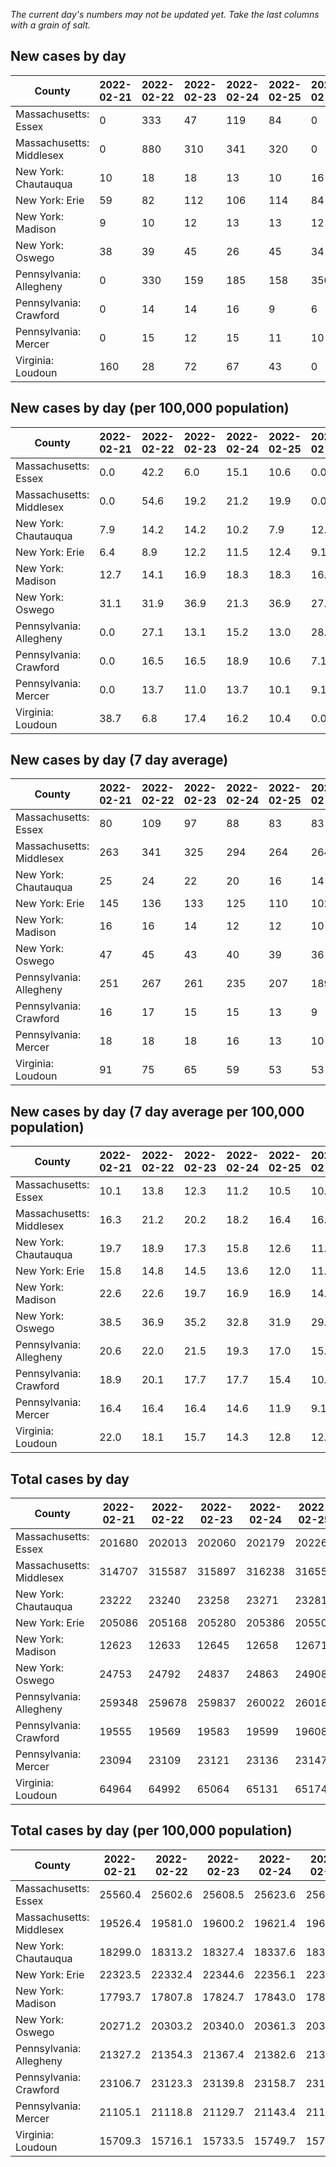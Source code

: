 _The current day's numbers may not be updated yet. Take the last columns with a grain of salt._
## New cases by day

| County | 2022-02-21 | 2022-02-22 | 2022-02-23 | 2022-02-24 | 2022-02-25 | 2022-02-26 | 2022-02-27 |
| --- | --- | --- | --- | --- | --- | --- | --- |
| Massachusetts: Essex | 0 | 333 | 47 | 119 | 84 | 0 |  |
| Massachusetts: Middlesex | 0 | 880 | 310 | 341 | 320 | 0 |  |
| New York: Chautauqua | 10 | 18 | 18 | 13 | 10 | 16 |  |
| New York: Erie | 59 | 82 | 112 | 106 | 114 | 84 |  |
| New York: Madison | 9 | 10 | 12 | 13 | 13 | 12 |  |
| New York: Oswego | 38 | 39 | 45 | 26 | 45 | 34 |  |
| Pennsylvania: Allegheny | 0 | 330 | 159 | 185 | 158 | 350 |  |
| Pennsylvania: Crawford | 0 | 14 | 14 | 16 | 9 | 6 |  |
| Pennsylvania: Mercer | 0 | 15 | 12 | 15 | 11 | 10 |  |
| Virginia: Loudoun | 160 | 28 | 72 | 67 | 43 | 0 |  |

## New cases by day (per 100,000 population)

| County | 2022-02-21 | 2022-02-22 | 2022-02-23 | 2022-02-24 | 2022-02-25 | 2022-02-26 | 2022-02-27 |
| --- | --- | --- | --- | --- | --- | --- | --- |
| Massachusetts: Essex | 0.0 | 42.2 | 6.0 | 15.1 | 10.6 | 0.0 |  |
| Massachusetts: Middlesex | 0.0 | 54.6 | 19.2 | 21.2 | 19.9 | 0.0 |  |
| New York: Chautauqua | 7.9 | 14.2 | 14.2 | 10.2 | 7.9 | 12.6 |  |
| New York: Erie | 6.4 | 8.9 | 12.2 | 11.5 | 12.4 | 9.1 |  |
| New York: Madison | 12.7 | 14.1 | 16.9 | 18.3 | 18.3 | 16.9 |  |
| New York: Oswego | 31.1 | 31.9 | 36.9 | 21.3 | 36.9 | 27.8 |  |
| Pennsylvania: Allegheny | 0.0 | 27.1 | 13.1 | 15.2 | 13.0 | 28.8 |  |
| Pennsylvania: Crawford | 0.0 | 16.5 | 16.5 | 18.9 | 10.6 | 7.1 |  |
| Pennsylvania: Mercer | 0.0 | 13.7 | 11.0 | 13.7 | 10.1 | 9.1 |  |
| Virginia: Loudoun | 38.7 | 6.8 | 17.4 | 16.2 | 10.4 | 0.0 |  |

## New cases by day (7 day average)

| County | 2022-02-21 | 2022-02-22 | 2022-02-23 | 2022-02-24 | 2022-02-25 | 2022-02-26 | 2022-02-27 |
| --- | --- | --- | --- | --- | --- | --- | --- |
| Massachusetts: Essex | 80 | 109 | 97 | 88 | 83 | 83 |  |
| Massachusetts: Middlesex | 263 | 341 | 325 | 294 | 264 | 264 |  |
| New York: Chautauqua | 25 | 24 | 22 | 20 | 16 | 14 |  |
| New York: Erie | 145 | 136 | 133 | 125 | 110 | 102 |  |
| New York: Madison | 16 | 16 | 14 | 12 | 12 | 10 |  |
| New York: Oswego | 47 | 45 | 43 | 40 | 39 | 36 |  |
| Pennsylvania: Allegheny | 251 | 267 | 261 | 235 | 207 | 189 |  |
| Pennsylvania: Crawford | 16 | 17 | 15 | 15 | 13 | 9 |  |
| Pennsylvania: Mercer | 18 | 18 | 18 | 16 | 13 | 10 |  |
| Virginia: Loudoun | 91 | 75 | 65 | 59 | 53 | 53 |  |

## New cases by day (7 day average per 100,000 population)

| County | 2022-02-21 | 2022-02-22 | 2022-02-23 | 2022-02-24 | 2022-02-25 | 2022-02-26 | 2022-02-27 |
| --- | --- | --- | --- | --- | --- | --- | --- |
| Massachusetts: Essex | 10.1 | 13.8 | 12.3 | 11.2 | 10.5 | 10.5 |  |
| Massachusetts: Middlesex | 16.3 | 21.2 | 20.2 | 18.2 | 16.4 | 16.4 |  |
| New York: Chautauqua | 19.7 | 18.9 | 17.3 | 15.8 | 12.6 | 11.0 |  |
| New York: Erie | 15.8 | 14.8 | 14.5 | 13.6 | 12.0 | 11.1 |  |
| New York: Madison | 22.6 | 22.6 | 19.7 | 16.9 | 16.9 | 14.1 |  |
| New York: Oswego | 38.5 | 36.9 | 35.2 | 32.8 | 31.9 | 29.5 |  |
| Pennsylvania: Allegheny | 20.6 | 22.0 | 21.5 | 19.3 | 17.0 | 15.5 |  |
| Pennsylvania: Crawford | 18.9 | 20.1 | 17.7 | 17.7 | 15.4 | 10.6 |  |
| Pennsylvania: Mercer | 16.4 | 16.4 | 16.4 | 14.6 | 11.9 | 9.1 |  |
| Virginia: Loudoun | 22.0 | 18.1 | 15.7 | 14.3 | 12.8 | 12.8 |  |

## Total cases by day

| County | 2022-02-21 | 2022-02-22 | 2022-02-23 | 2022-02-24 | 2022-02-25 | 2022-02-26 | 2022-02-27 |
| --- | --- | --- | --- | --- | --- | --- | --- |
| Massachusetts: Essex | 201680 | 202013 | 202060 | 202179 | 202263 | 202263 |  |
| Massachusetts: Middlesex | 314707 | 315587 | 315897 | 316238 | 316558 | 316558 |  |
| New York: Chautauqua | 23222 | 23240 | 23258 | 23271 | 23281 | 23297 |  |
| New York: Erie | 205086 | 205168 | 205280 | 205386 | 205500 | 205584 |  |
| New York: Madison | 12623 | 12633 | 12645 | 12658 | 12671 | 12683 |  |
| New York: Oswego | 24753 | 24792 | 24837 | 24863 | 24908 | 24942 |  |
| Pennsylvania: Allegheny | 259348 | 259678 | 259837 | 260022 | 260180 | 260530 |  |
| Pennsylvania: Crawford | 19555 | 19569 | 19583 | 19599 | 19608 | 19614 |  |
| Pennsylvania: Mercer | 23094 | 23109 | 23121 | 23136 | 23147 | 23157 |  |
| Virginia: Loudoun | 64964 | 64992 | 65064 | 65131 | 65174 | 65174 |  |

## Total cases by day (per 100,000 population)

| County | 2022-02-21 | 2022-02-22 | 2022-02-23 | 2022-02-24 | 2022-02-25 | 2022-02-26 | 2022-02-27 |
| --- | --- | --- | --- | --- | --- | --- | --- |
| Massachusetts: Essex | 25560.4 | 25602.6 | 25608.5 | 25623.6 | 25634.3 | 25634.3 |  |
| Massachusetts: Middlesex | 19526.4 | 19581.0 | 19600.2 | 19621.4 | 19641.3 | 19641.3 |  |
| New York: Chautauqua | 18299.0 | 18313.2 | 18327.4 | 18337.6 | 18345.5 | 18358.1 |  |
| New York: Erie | 22323.5 | 22332.4 | 22344.6 | 22356.1 | 22368.5 | 22377.7 |  |
| New York: Madison | 17793.7 | 17807.8 | 17824.7 | 17843.0 | 17861.3 | 17878.2 |  |
| New York: Oswego | 20271.2 | 20303.2 | 20340.0 | 20361.3 | 20398.2 | 20426.0 |  |
| Pennsylvania: Allegheny | 21327.2 | 21354.3 | 21367.4 | 21382.6 | 21395.6 | 21424.4 |  |
| Pennsylvania: Crawford | 23106.7 | 23123.3 | 23139.8 | 23158.7 | 23169.4 | 23176.5 |  |
| Pennsylvania: Mercer | 21105.1 | 21118.8 | 21129.7 | 21143.4 | 21153.5 | 21162.6 |  |
| Virginia: Loudoun | 15709.3 | 15716.1 | 15733.5 | 15749.7 | 15760.1 | 15760.1 |  |
